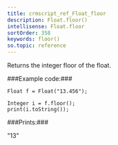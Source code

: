 ```yaml
---
title: crmscript_ref_Float_floor
description: Float.floor()
intellisense: Float.floor
sortOrder: 358
keywords: floor()
so.topic: reference
---
```


Returns the integer floor of the float.



###Example code:###


    Float f = Float("13.456");
    
    Integer i = f.floor();
    print(i.toString());
    



###Prints:###

"13"


